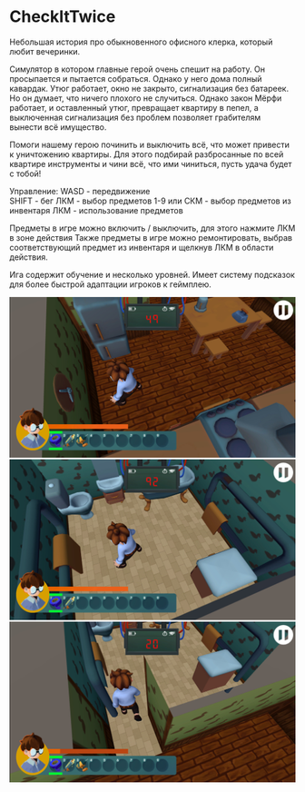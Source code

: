 # CheckItTwice
Небольшая история про обыкновенного офисного клерка, который любит вечеринки.

Симулятор в котором главные герой очень спешит на работу.
Он просыпается и пытается собраться. Однако у него дома полный кавардак. Утюг работает, окно не закрыто, сигнализация без батареек. 
Но он думает, что ничего плохого не случиться. Однако закон Мёрфи работает, и оставленный утюг, превращает квартиру в пепел, 
а выключенная сигнализация без проблем позволяет грабителям вынести всё имущество. 

Помоги нашему герою починить и выключить всё, что может привести к уничтожению квартиры. 
Для этого подбирай разбросанные по всей квартире инструменты и чини всё, что ими чиниться, пусть удача будет с тобой!

Управление:
WASD - передвижение  
SHIFT - бег
ЛКМ - выбор предметов 
1-9 или СКМ - выбор предметов из инвентаря
ЛКМ - использование предметов

Предметы в игре можно включить / выключить, для этого нажмите ЛКМ в зоне действия 
Также предметы в игре можно ремонтировать, выбрав соответствующий предмет из инвентаря и щелкнув ЛКМ в области действия. 

Ига содержит обучение и несколько уровней. Имеет систему подсказок для более быстрой адаптации игроков к геймплею.

![Description image 1](Screenshots/9aQUDI.jpg)
![Description image 2](Screenshots/ToDtIh.jpg)
![Description image 3](Screenshots/uZUjvR.jpg)
